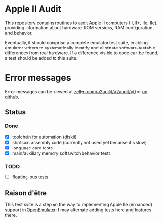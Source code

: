 # Apple II Audit

This repository contains routines to audit Apple II computers (II,
II+, IIe, IIc), providing information about hardware, ROM versions,
RAM configuration, and behavior.

Eventually, it should comprise a complete emulator test suite,
enabling emulator writers to systematically identify and eliminate
software-testable differences from real hardware. If a difference
visible to code can be found, a test should be added to this suite.

# Error messages

Error messages can be viewed at
[zellyn.com/a2audit/a2audit/v0](http://zellyn.com/a2audit/v0/) or
[on github](https://github.com/zellyn/a2audit/blob/master/v0/index.md).

## Status

### Done

- [x] toolchain for automation ([diskii](github.com/zellyn/diskii))
- [x] sha1sum assembly code (currently not used yet because it's slow)
- [x] language card tests
- [x] main/auxiliary memory softswitch behavior tests

### TODO

- [ ] floating-bus tests

## Raison d'être

This test suite is a step on the way to implementing Apple IIe
(enhanced) support in
[OpenEmulator](http://openemulatorproject.github.io/): I may alternate
adding tests here and features there.

